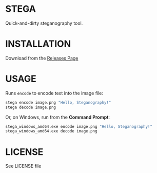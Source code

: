 # STEGA

Quick-and-dirty steganography tool.

# INSTALLATION

Download from the [Releases Page](https://github.com/chakrit/stega/releases)

# USAGE

Runs `encode` to encode text into the image file:

```sh
stega encode image.png "Hello, Steganography!"
stega decode image.png
```

Or, on Windows, run from the **Command Prompt**:

```sh
stega_windows_amd64.exe encode image.png "Hello, Steganography!"
stega_windows_amd64.exe decode image.png
```

# LICENSE

See LICENSE file
